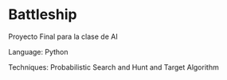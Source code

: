 # Battleship
Proyecto Final para la clase de AI

Language: Python

Techniques: Probabilistic Search and Hunt and Target Algorithm
